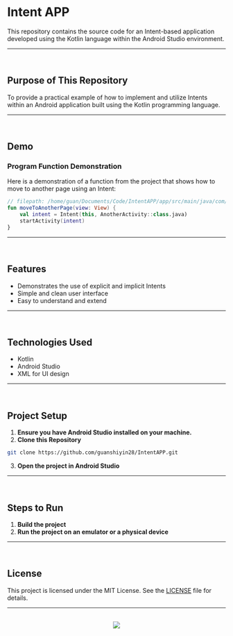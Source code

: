 # Intent APP

This repository contains the source code for an Intent-based application developed using the Kotlin language within the Android Studio environment.

<hr><br>

## Purpose of This Repository

To provide a practical example of how to implement and utilize Intents within an Android application built using the Kotlin programming language.

<hr><br>

## Demo

### Program Function Demonstration

Here is a demonstration of a function from the project that shows how to move to another page using an Intent:

```kotlin
// filepath: /home/guan/Documents/Code/IntentAPP/app/src/main/java/com/example/intentapp/MainActivity.kt
fun moveToAnotherPage(view: View) {
    val intent = Intent(this, AnotherActivity::class.java)
    startActivity(intent)
}
```

<hr><br>

## Features

- Demonstrates the use of explicit and implicit Intents
- Simple and clean user interface
- Easy to understand and extend

<hr><br>

## Technologies Used

- Kotlin
- Android Studio
- XML for UI design

<hr><br>

## Project Setup

1. **Ensure you have Android Studio installed on your machine.**
2. **Clone this Repository**

```bash
git clone https://github.com/guanshiyin28/IntentAPP.git
```

3. **Open the project in Android Studio**

<hr><br>

## Steps to Run

1. **Build the project**
2. **Run the project on an emulator or a physical device**

<hr><br>

## License

This project is licensed under the MIT License. See the [LICENSE](LICENSE) file for details.

<hr><br>

<div align="center">
  <a href="https://www.instagram.com/guanshiyin_/">
  <img src="https://capsule-render.vercel.app/api?type=waving&height=200&color=100:FF0000,20:F0F0F0&section=footer&reversal=false&textBg=false&fontAlignY=50&descAlign=48&descAlignY=59"/>
  </a>
</div>
